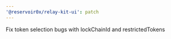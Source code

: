 ```yaml
---
'@reservoir0x/relay-kit-ui': patch
---
```


Fix token selection bugs with lockChainId and restrictedTokens
